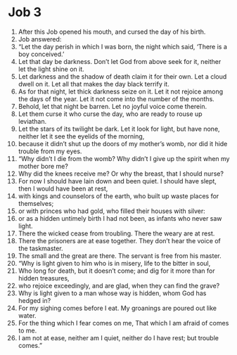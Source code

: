 ﻿
# Job 3
1. After this Job opened his mouth, and cursed the day of his birth. 
2. Job answered: 
3. “Let the day perish in which I was born, the night which said, ‘There is a boy conceived.’ 
4. Let that day be darkness. Don’t let God from above seek for it, neither let the light shine on it. 
5. Let darkness and the shadow of death claim it for their own. Let a cloud dwell on it. Let all that makes the day black terrify it. 
6. As for that night, let thick darkness seize on it. Let it not rejoice among the days of the year. Let it not come into the number of the months. 
7. Behold, let that night be barren. Let no joyful voice come therein. 
8. Let them curse it who curse the day, who are ready to rouse up leviathan. 
9. Let the stars of its twilight be dark. Let it look for light, but have none, neither let it see the eyelids of the morning, 
10. because it didn’t shut up the doors of my mother’s womb, nor did it hide trouble from my eyes. 
11. “Why didn’t I die from the womb? Why didn’t I give up the spirit when my mother bore me? 
12. Why did the knees receive me? Or why the breast, that I should nurse? 
13. For now I should have lain down and been quiet. I should have slept, then I would have been at rest, 
14. with kings and counselors of the earth, who built up waste places for themselves; 
15. or with princes who had gold, who filled their houses with silver: 
16. or as a hidden untimely birth I had not been, as infants who never saw light. 
17. There the wicked cease from troubling. There the weary are at rest. 
18. There the prisoners are at ease together. They don’t hear the voice of the taskmaster. 
19. The small and the great are there. The servant is free from his master. 
20. “Why is light given to him who is in misery, life to the bitter in soul, 
21. Who long for death, but it doesn’t come; and dig for it more than for hidden treasures, 
22. who rejoice exceedingly, and are glad, when they can find the grave? 
23. Why is light given to a man whose way is hidden, whom God has hedged in? 
24. For my sighing comes before I eat. My groanings are poured out like water. 
25. For the thing which I fear comes on me, That which I am afraid of comes to me. 
26. I am not at ease, neither am I quiet, neither do I have rest; but trouble comes.” 
